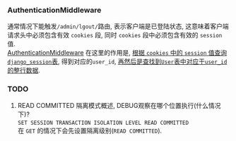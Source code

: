  
&nbsp;  
### AuthenticationMiddleware   
通常情况下能触发`/admin/lgout/`路由, 表示客户端是已登陆状态, 这意味着客户端请求头中必须包含有效 `cookies` 段, 同时 `cookies` 段中必须包含有效的 `session` 值.   
[AuthenticationMiddleware](../../../src/Django-3.0.8/django/contrib/auth/middleware.py#L16) 在这里的作用是, 
[根据 `cookies` 中的 `session` 值查询`django_session`表](../../../src/Django-3.0.8/django/contrib/auth/__init__.py#L215), 得到对应的`user_id`, 
[再然后是查找到`User`表中对应于`user_id`的整行数据](../../../src/Django-3.0.8/django/contrib/auth/__init__.py#L237).   




### TODO

1. READ COMMITTED 隔离模式概述, DEBUG观察在哪个位置执行(什么情况下)?   
  `SET SESSION TRANSACTION ISOLATION LEVEL READ COMMITTED`   
  在 `GET` 的情况下会先设置隔离级别(`READ COMMITTED`).
  
